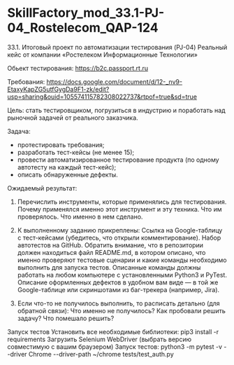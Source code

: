 # SkillFactory_mod_33.1-PJ-04_Rostelecom_QAP-124
33.1. Итоговый проект по автоматизации тестирования (PJ-04) Реальный кейс от компании «Ростелеком Информационные Технологии»

Обьект тестирования: https://b2c.passport.rt.ru

Требования: https://docs.google.com/document/d/12-_nv9-EtaxyKapZG5utfGygDa9F1-zk/edit?usp=sharing&ouid=105574115782308022737&rtpof=true&sd=true


Цель: стать тестировщиком, погрузиться в индустрию и поработать над рыночной задачей от реального заказчика.

Задача:

- протестировать требования;
- разработать тест-кейсы (не менее 15);
- провести автоматизированное тестирование продукта (по одному автотесту на каждый тест-кейс);
- описать обнаруженные дефекты.

Ожидаемый результат:
1.	Перечислить инструменты, которые применялись для тестирования.
Почему применялся именно этот инструмент и эту техника.
Что им проверялось.
Что именно в нем сделано.

2.	К выполненному заданию прикреплены:
Ссылка на Google-таблицу с тест-кейсами (убедитесь, что открыли комментирование).
Набор автотестов на GitHub. Обратить внимание, что в репозитории должен находиться файл README.md, в котором описано, что именно проверяют тестовые сценарии и какие команды необходимо выполнить для запуска тестов. Описанные команды должны работать на любом компьютере с установленными Python3 и PyTest.
Описание оформленных дефектов в удобном вам виде — в той же Google-таблице или скриншотами из баг-трекера (например, Jira).

4.	Если что-то не получилось выполнить, то расписать детально (для обратной связи):
Что именно не получилось?
Как пробовали решить задачу?
Что помешало решить?

Запуск тестов
Установить все необходимые библиотеки: pip3 install -r requirements
Загрузить Selenium WebDriver (выбрать версию совместимую с вашим браузером)
Запуск тестов: python3 -m pytest -v --driver Chrome --driver-path ~/chrome tests/test_auth.py

